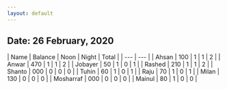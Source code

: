 ```yaml
---
layout: default
---
```


## Date: 26 February, 2020

| Name      | Balance | Noon | Night | Total |
| --- | --- | 
| Ahsan     | 100     | 1 | 1 | 2 |
| Anwar     | 470     | 1 | 1 | 2 |
| Jobayer   |  50     | 1 | 0 | 1 |
| Rashed    | 210     | 1 | 1 | 2 |
| Shanto    | 000     | 0 | 0 | 0 |
| Tuhin     |  60     | 1 | 0 | 1 |
| Raju      |  70     | 1 | 0 | 1 |
| Milan     | 130     | 0 | 0 | 0 |
| Mosharraf | 000     | 0 | 0 | 0 |
| Mainul    |  80     | 1 | 0 | 0 |
